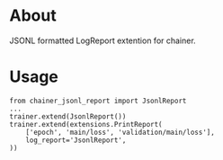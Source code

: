 # About

JSONL formatted LogReport extention for chainer.

# Usage

```python3
from chainer_jsonl_report import JsonlReport
...
trainer.extend(JsonlReport())
trainer.extend(extensions.PrintReport(
    ['epoch', 'main/loss', 'validation/main/loss'],
    log_report='JsonlReport',
))
```
